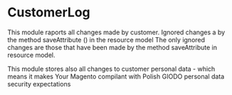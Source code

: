 # CustomerLog
This module raports all changes made by customer. 
Ignored changes a by the method saveAttribute () in the resource model
The only ignored changes are those that have been made by the method saveAttribute in resource model.

This module stores also all changes to customer personal data - which means it makes Your Magento compilant with Polish GIODO personal data security expectations
